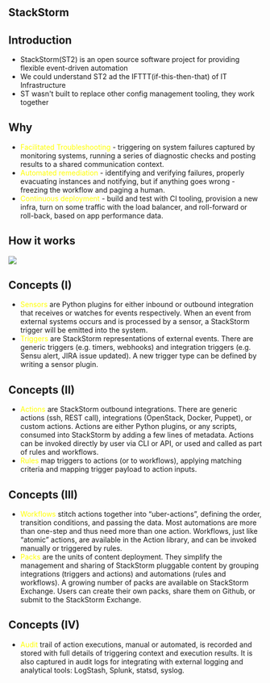 #

## StackStorm

## Introduction

* StackStorm(ST2) is an open source software project for providing flexible event-driven automation
* We could understand ST2 ad the IFTTT(if-this-then-that) of IT Infrastructure
* ST wasn't built to replace other config management tooling, they work together

## Why

* <span style="color:yellow">Facilitated Troubleshooting</span> - triggering on system failures captured by  monitoring systems, running a series of diagnostic checks and posting results to a shared communication context.
* <span style="color:yellow">Automated remediation</span> - identifying and verifying failures, properly evacuating instances and notifying, but if anything goes wrong - freezing the workflow and paging a human.
* <span style="color:yellow">Continuous deployment</span> - build and test with CI tooling, provision a new infra, turn on some traffic with the load balancer, and roll-forward or roll-back, based on app performance data.


## How it works

![](https://docs.stackstorm.com/_images/architecture_diagram.jpg)

##  Concepts (I)

* <span style="color:yellow">Sensors</span> are Python plugins for either inbound or outbound integration that receives or watches for events respectively. When an event from external systems occurs and is processed by a sensor, a StackStorm trigger will be emitted into the system.
* <span style="color:yellow">Triggers</span> are StackStorm representations of external events. There are generic triggers (e.g. timers, webhooks) and integration triggers (e.g. Sensu alert, JIRA issue updated). A new trigger type can be defined by writing a sensor plugin.

##  Concepts (II)

* <span style="color:yellow">Actions</span> are StackStorm outbound integrations. There are generic actions (ssh, REST call), integrations (OpenStack, Docker, Puppet), or custom actions. Actions are either Python plugins, or any scripts, consumed into StackStorm by adding a few lines of metadata. Actions can be invoked directly by user via CLI or API, or used and called as part of rules and workflows.
* <span style="color:yellow">Rules</span> map triggers to actions (or to workflows), applying matching criteria and mapping trigger payload to action inputs.

##  Concepts (III)

* <span style="color:yellow">Workflows</span> stitch actions together into “uber-actions”, defining the order, transition conditions, and passing the data. Most automations are more than one-step and thus need more than one action. Workflows, just like “atomic” actions, are available in the Action library, and can be invoked manually or triggered by rules.
* <span style="color:yellow">Packs</span> are the units of content deployment. They simplify the management and sharing of StackStorm pluggable content by grouping integrations (triggers and actions) and automations (rules and workflows). A growing number of packs are available on StackStorm Exchange. Users can create their own packs, share them on Github, or submit to the StackStorm Exchange.

##  Concepts (IV)

* <span style="color:yellow">Audit</span> trail of action executions, manual or automated, is recorded and stored with full details of triggering context and execution results. It is also captured in audit logs for integrating with external logging and analytical tools: LogStash, Splunk, statsd, syslog.